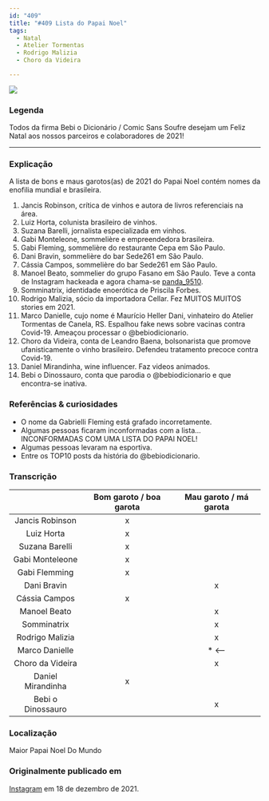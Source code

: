 ```yaml
---
id: "409"
title: "#409 Lista do Papai Noel"
tags:
  - Natal
  - Atelier Tormentas
  - Rodrigo Malizia
  - Choro da Videira

---
```


![](https://bebiodicionario-com.s3.amazonaws.com/media/posts/202112/268366711_471094894443537_3236478413200632733_n_17890038038481095.jpg)

### Legenda

Todos da firma Bebi o Dicionário / Comic Sans Soufre desejam um Feliz Natal aos nossos parceiros e colaboradores de 2021!

---

### Explicação

A lista de bons e maus garotos(as) de 2021 do Papai Noel contém nomes da enofilia mundial e brasileira. 

1. Jancis Robinson, crítica de vinhos e autora de livros referenciais na área.
2. Luiz Horta, colunista brasileiro de vinhos.
3. Suzana Barelli, jornalista especializada em vinhos.
4. Gabi Monteleone, sommelière e empreendedora brasileira.
5. Gabi Fleming, sommelière do restaurante Cepa em São Paulo.
6. Dani Bravin, sommelière do bar Sede261 em São Paulo. 
7. Cássia Campos, sommelière  do bar Sede261 em São Paulo.
8. Manoel Beato, sommelier do grupo Fasano em São Paulo. Teve a conta de Instagram hackeada e agora chama-se [panda_9510](https://www.instagram.com/panda_9510/).
9. Somminatrix, identidade enoerótica de Priscila Forbes.
10. Rodrigo Malizia, sócio da importadora Cellar. Fez MUITOS MUITOS stories em 2021.
11. Marco Danielle, cujo nome é Maurício Heller Dani, vinhateiro do Atelier Tormentas de Canela, RS. Espalhou fake news sobre vacinas contra Covid-19. Ameaçou processar o @bebiodicionario.
12. Choro da Videira, conta de Leandro Baena, bolsonarista que promove ufanisticamente o vinho brasileiro. Defendeu tratamento precoce contra Covid-19.
13. Daniel Mirandinha, wine influencer. Faz videos animados.
14. Bebi o Dinossauro, conta que parodia o @bebiodicionario e que encontra-se inativa.

### Referências & curiosidades

- O nome da Gabrielli Fleming está grafado incorretamente.
- Algumas pessoas ficaram inconformadas com a lista... INCONFORMADAS COM UMA LISTA DO PAPAI NOEL!
- Algumas pessoas levaram na esportiva.
- Entre os TOP10 posts da história do @bebiodicionario.

### Transcrição

|                   | Bom garoto / boa garota | Mau garoto / má garota |
|:-----------------:|:-----------------------:|:----------------------:|
| Jancis Robinson   | x                       |                        |
| Luiz Horta        | x                       |                        |
| Suzana Barelli    | x                       |                        |
| Gabi Monteleone   | x                       |                        |
| Gabi Flemming     | x                       |                        |
| Dani Bravin       |                         | x                      |
| Cássia Campos     | x                       |                        |
| Manoel Beato      |                         | x                      |
| Somminatrix       |                         | x                      |
| Rodrigo Malizia   |                         | x                      |
| Marco Danielle    |                         | * <--                  |
| Choro da Videira  |                         | x                      |
| Daniel Mirandinha | x                       |                        |
| Bebi o Dinossauro |                         | x                      |

### Localização

Maior Papai Noel Do Mundo

### Originalmente publicado em

[Instagram](https://www.instagram.com/p/CXoAUG3rl8L/) em 18 de dezembro de 2021.
